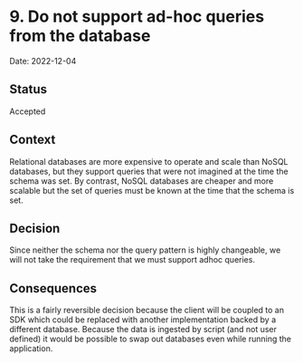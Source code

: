 # 9. Do not support ad-hoc queries from the database

Date: 2022-12-04

## Status

Accepted

## Context

Relational databases are more expensive to operate and scale than NoSQL
databases, but they support queries that were not imagined at the time the
schema was set. By contrast, NoSQL databases are cheaper and more scalable but
the set of queries must be known at the time that the schema is set.

## Decision

Since neither the schema nor the query pattern is highly changeable, we will not
take the requirement that we must support adhoc queries.

## Consequences

This is a fairly reversible decision because the client will be coupled to an
SDK which could be replaced with another implementation backed by a different
database. Because the data is ingested by script (and not user defined) it would
be possible to swap out databases even while running the application. 
